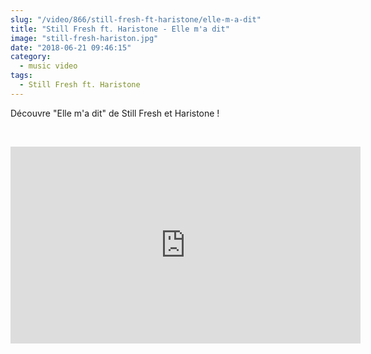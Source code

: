 ```yaml
--- 
slug: "/video/866/still-fresh-ft-haristone/elle-m-a-dit"
title: "Still Fresh ft. Haristone - Elle m'a dit"
image: "still-fresh-hariston.jpg"
date: "2018-06-21 09:46:15"
category:
  - music video
tags:
  - Still Fresh ft. Haristone
---
```

<p>Découvre "Elle m'a dit" de Still Fresh et Haristone !</p><br/><p><iframe width="560" height="315" src="https://www.youtube.com/embed/gvzZSIzZeGM" frameborder="0" allow="autoplay; encrypted-media" allowfullscreen></iframe></p>